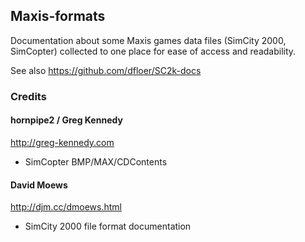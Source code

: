 ## Maxis-formats

Documentation about some Maxis games data files (SimCity 2000, SimCopter) collected to one place for ease of access and readability.

See also https://github.com/dfloer/SC2k-docs

### Credits

#### hornpipe2 / Greg Kennedy

http://greg-kennedy.com

- SimCopter BMP/MAX/CDContents

#### David Moews

http://djm.cc/dmoews.html

- SimCity 2000 file format documentation

